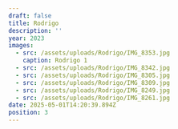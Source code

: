 ```yaml
---
draft: false
title: Rodrigo
description: ''
year: 2023
images:
  - src: /assets/uploads/Rodrigo/IMG_8353.jpg
    caption: Rodrigo 1
  - src: /assets/uploads/Rodrigo/IMG_8342.jpg
  - src: /assets/uploads/Rodrigo/IMG_8305.jpg
  - src: /assets/uploads/Rodrigo/IMG_8309.jpg
  - src: /assets/uploads/Rodrigo/IMG_8249.jpg
  - src: /assets/uploads/Rodrigo/IMG_8261.jpg
date: 2025-05-01T14:20:39.894Z
position: 3
---
```



